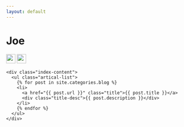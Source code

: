 ```yaml
---
layout: default
---
```


<body>
  <div class="index-wrapper">
    <div class="aside">
      <div class="info-card">
        <h1>Joe</h1>
        <a href="https://github.com/lovejjfg" target="_blank"><img src="https://github.com/favicon.ico" alt="" width="25" /></a>
        <a href="http://stackoverflow.com/users/5557937/joe" target="_blank"><img src="https://cdn.sstatic.net/Sites/stackoverflow/img/favicon.ico" alt="" width="25"/></a>
      </div>  
      <!-- <div id="test-js"></div>   -->
      <!-- <div id="particles-js"></div> -->
    </div>

    <div class="index-content">
      <ul class="artical-list">
        {% for post in site.categories.blog %}
        <li>
          <a href="{{ post.url }}" class="title">{{ post.title }}</a>
          <div class="title-desc">{{ post.description }}</div>
        </li>
        {% endfor %}
      </ul>
    </div>
  </div>

<script src="https://cdnjs.cloudflare.com/ajax/libs/trianglify/0.4.0/trianglify.min.js"></script>
<script>
    var pattern = Trianglify({
        width: window.innerWidth*0.5,
        height: window.innerHeight
    });
    document.body.appendChild(pattern.canvas())

</script>


    
</body>
